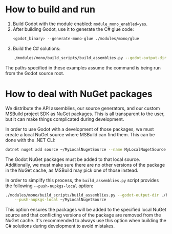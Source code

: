 # How to build and run

1. Build Godot with the module enabled: `module_mono_enabled=yes`.
2. After building Godot, use it to generate the C# glue code:
   ```sh
   <godot_binary> --generate-mono-glue ./modules/mono/glue
   ```
3. Build the C# solutions:
   ```sh
   ./modules/mono/build_scripts/build_assemblies.py --godot-output-dir ./bin
   ```

The paths specified in these examples assume the command is being run from
the Godot source root.

# How to deal with NuGet packages

We distribute the API assemblies, our source generators, and our custom
MSBuild project SDK as NuGet packages. This is all transparent to the user,
but it can make things complicated during development.

In order to use Godot with a development of those packages, we must create
a local NuGet source where MSBuild can find them. This can be  done with
the .NET CLI:

```sh
dotnet nuget add source ~/MyLocalNugetSource --name MyLocalNugetSource
```

The Godot NuGet packages must be added to that local source. Additionally,
we must  make sure there are no other versions of the package in the NuGet
cache, as MSBuild may pick one of those instead.

In order to simplify this process, the `build_assemblies.py` script provides
the following `--push-nupkgs-local` option:

```sh
./modules/mono/build_scripts/build_assemblies.py --godot-output-dir ./bin \
    --push-nupkgs-local ~/MyLocalNugetSource
```

This option ensures the packages will be added to the specified local NuGet
source and that conflicting versions of the package are removed from the
NuGet cache. It's recommended to always use this option when building the
C# solutions during development to avoid mistakes.
